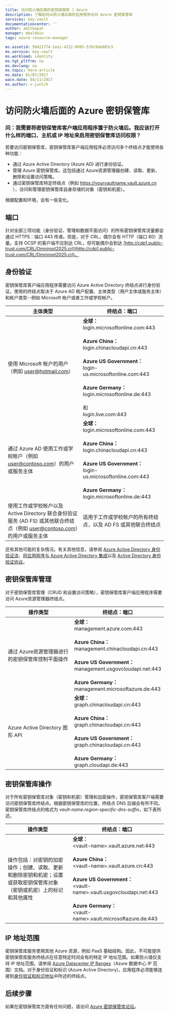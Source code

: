 ```yaml
---
title: 访问防火墙后面的密钥保管库 | Azure
description: 了解如何从防火墙后面的应用程序访问 Azure 密钥保管库
services: key-vault
documentationcenter: ''
author: amitbapat
manager: mbaldwin
tags: azure-resource-manager

ms.assetid: 50d21774-2ee1-4212-8995-570c9de603c5
ms.service: key-vault
ms.workload: identity
ms.tgt_pltfrm: na
ms.devlang: na
ms.topic: hero-article
ms.date: 01/07/2017
wacn.date: 04/11/2017
ms.author: v-junlch
---
```


# 访问防火墙后面的 Azure 密钥保管库
### 问：我需要将密钥保管库客户端应用程序置于防火墙后。我应该打开什么样的端口、主机或 IP 地址来启用密钥保管库访问权限？
若要访问密钥保管库，密钥保管库客户端应用程序必须访问多个终结点才能使用各种功能：

- 通过 Azure Active Directory \(Azure AD\) 进行身份验证。
- 管理 Azure 密钥保管库。这包括通过 Azure资源管理器创建、读取、更新、删除和设置访问策略。
- 通过密钥保管库特定终结点（例如 https://yourvaultname.vault.azure.cn ），访问和管理密钥保管库自身存储的对象（密钥和机密）。

根据配置和环境，会有一些变化。

## 端口
针对全部三项功能（身份验证、管理和数据平面访问）的所有密钥保管库流量都会通过 HTTPS：端口 443 传递。但是，对于 CRL，偶尔会有 HTTP（端口 80）流量。支持 OCSP 的客户端不应到达 CRL，但可能偶尔会到达 [http://cdp1.public-trust.com/CRL/Omniroot2025.crl](http://cdp1.public-trust.com/CRL/Omniroot2025.crl)。

## 身份验证
密钥保管库客户端应用程序需要访问 Azure Active Directory 终结点进行身份验证。使用的终结点取决于 Azure AD 租户配置、主体类型（用户主体或服务主体）和帐户类型--例如 Microsoft 帐户或者工作或学校帐户。

| 主体类型 | 终结点：端口 |
| --- | --- |
| 使用 Microsoft 帐户的用户<br>（例如 user@hotmail.com） |**全球：**<br>login.microsoftonline.com:443<br><br> **Azure China：**<br>login.chinacloudapi.cn:443<br><br>**Azure US Government：**<br>login-us.microsoftonline.com:443<br><br>**Azure Germany：**<br>login.microsoftonline.de:443<br><br> 和 <br>login.live.com:443 |
| 通过 Azure AD 使用工作或学校帐户（例如 user@contoso.com）的用户或服务主体 |**全球：**<br>login.microsoftonline.com:443<br><br> **Azure China：**<br>login.chinacloudapi.cn:443<br><br>**Azure US Government：**<br>login-us.microsoftonline.com:443<br><br>**Azure Germany：**<br>login.microsoftonline.de:443 |
| 使用工作或学校帐户以及 Active Directory 联合身份验证服务 \(AD FS\) 或其他联合终结点（例如 user@contoso.com）的用户或服务主体 |适用于工作或学校帐户的所有终结点，以及 AD FS 或其他联合终结点 |

还有其他可能的复杂情况。有关其他信息，请参阅 [Azure Active Directory 身份验证流](../active-directory/develop/active-directory-authentication-scenarios.md)、[将应用程序与 Azure Active Directory 集成](../active-directory/develop/active-directory-integrating-applications.md)以及 [Active Directory 身份验证协议](../active-directory/develop/active-directory-developers-guide.md)。

## 密钥保管库管理
对于密钥保管库管理（CRUD 和设置访问策略），密钥保管库客户端应用程序需要访问 Azure资源管理器终结点。

| 操作类型 | 终结点：端口 |
| --- | --- |
| 通过 Azure资源管理器进行的密钥保管库控制平面操作 |**全球：**<br>management.azure.com:443<br><br> **Azure China：**<br>management.chinacloudapi.cn:443<br><br> **Azure US Government：**<br>management.usgovcloudapi.net:443<br><br> **Azure Germany：**<br>management.microsoftazure.de:443 |
| Azure Active Directory 图形 API |**全球：**<br>graph.chinacloudapi.cn:443<br><br> **Azure China：**<br>graph.chinacloudapi.cn:443<br><br> **Azure US Government：**<br>graph.chinacloudapi.cn:443<br><br> **Azure Germany：**<br>graph.cloudapi.de:443 |

## 密钥保管库操作
对于所有密钥保管库对象（密钥和机密）管理和加密操作，密钥保管库客户端需要访问密钥保管库终结点。根据密钥保管库的位置，终结点 DNS 后缀会有所不同。密钥保管库终结点的格式为 *vault-name*.*region-specific-dns-suffix*，如下表所述。

| 操作类型 | 终结点：端口 |
| --- | --- |
| 操作包括：对密钥的加密操作；创建、读取、更新和删除密钥和机密；设置或获取密钥保管库对象（密钥或机密）上的标记和其他属性 |**全球：**<br> &lt;vault-name&gt;.vault.azure.net:443<br><br> **Azure China：**<br> &lt;vault-name&gt;.vault.azure.cn:443<br><br> **Azure US Government：**<br> &lt;vault-name&gt;.vault.usgovcloudapi.net:443<br><br> **Azure Germany：**<br> &lt;vault-name&gt;.vault.microsoftazure.de:443 |

## IP 地址范围
密钥保管库服务使用其他 Azure 资源，例如 PaaS 基础结构。因此，不可能提供密钥保管库服务终结点在任意特定时间会有的特定 IP 地址范围。如果防火墙仅支持 IP 地址范围，请参阅 [Azure Datacenter IP Ranges](https://www.microsoft.com/en-us/download/details.aspx?id=42064)（Azure 数据中心 IP 范围）文档。对于身份验证和标识 \(Azure Active Directory\)，应用程序必须能够连接到[身份验证和标识地址](https://support.office.com/article/Office-365-URLs-and-IP-address-ranges-8548a211-3fe7-47cb-abb1-355ea5aa88a2)中所述的终结点。

## 后续步骤
如果在密钥保管库方面有任何问题，请访问 [Azure 密钥保管库论坛](https://social.msdn.microsoft.com/Forums/zh-cn/home?forum=AzureKeyVault)。

<!---HONumber=Mooncake_0220_2017-->
<!--Update_Description: wording update-->
